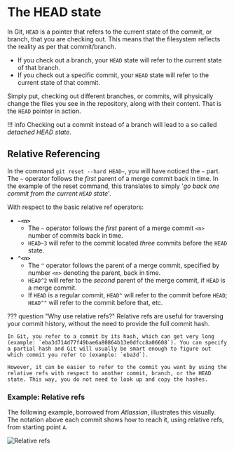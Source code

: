 # The HEAD state

In Git, `HEAD` is a pointer that refers to the current state of the commit, or branch, that you are checking out. This means that the filesystem reflects the reality as per that commit/branch.

* If you check out a branch, your `HEAD` state will refer to the current state of that branch.
* If you check out a specific commit, your `HEAD` state will refer to the current state of that commit.

Simply put, checking out different branches, or commits, will physically change the files you see in the repository, along with their content. That is the `HEAD` pointer in action.

!!! info
    Checking out a commit instead of a branch will lead to a so called *detached HEAD state*.

## Relative Referencing

In the command `git reset --hard HEAD~`, you will have noticed the `~` part. The `~` operator follows the *first* parent of a merge commit back in time. In the example of the reset command, this translates to simply '*go back one commit from the current `HEAD` state*'. 

With respect to the basic relative ref operators:

- **`~<n>`**
    - The `~` operator follows the *first* parent of a merge commit `<n>` number of commits back in time.
    - `HEAD~3` will refer to the commit located *three* commits before the `HEAD` state.
- **`^<n>`**
    - The `^` operator follows the parent of a merge commit, specified by number `<n>` denoting the parent, back in time.
    - `HEAD^2` will refer to the *second* parent of the merge commit, if `HEAD` is a merge commit.
    - If `HEAD` is a regular commit, `HEAD^` will refer to the commit before `HEAD`; `HEAD^^` will refer to the commit before that, etc.

??? question "Why use relative refs?"
    Relative refs are useful for traversing your commit history, without the need to provide the full commit hash.
    
    In Git, you refer to a commit by its hash, which can get very long (example: `eba3d714d77f49bae6a80864b13e0dfcc8a06608`). You can specify a partial hash and Git will usually be smart enough to figure out which commit you refer to (example: `eba3d`).

    However, it can be easier to refer to the commit you want by using the relative refs with respect to another commit, branch, or the HEAD state. This way, you do not need to look up and copy the hashes.

### Example: Relative refs

The following example, borrowed from *Atlassian*, illustrates this visually. The notation above each commit shows how to reach it, using relative refs, from starting point `A`.

![Relative refs](https://wac-cdn.atlassian.com/dam/jcr:cb2ce970-3ef4-4eda-96a9-fe990745f5a7/02.svg?cdnVersion=812)